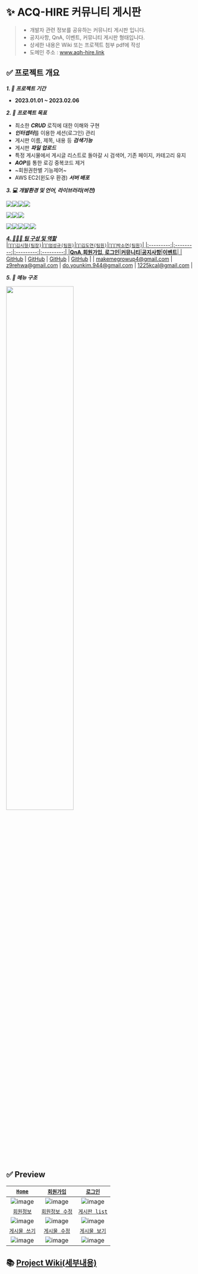 # ✨ ACQ-HIRE 커뮤니티 게시판
> - 개발자 관련 정보를 공유하는 커뮤니티 게시판 입니다.   
> - 공지사항, QnA, 이벤트, 커뮤니티 게시판 형태입니다.
> - 상세한 내용은 Wiki 또는 프로젝트 첨부 pdf에 작성   
> - 도메인 주소 : www.aqh-hire.link
## ✅ 프로젝트 개요

***1. 📅 프로젝트 기간***
 - **2023.01.01 ~ 2023.02.06**

***2. 🎯 프로젝트 목표***
 - 최소한 ***CRUD*** 로직에 대한 이해와 구현
 - ***인터셉터***를 이용한 세션(로그인) 관리
 - 게시판 이름, 제목, 내용 등 ***검색기능***
 - 게시판 ***파일 업로드***
 - 특정 게시물에서 게시글 리스트로 돌아갈 시 검색어, 기존 페이지, 카테고리 유지
 - ***AOP***를 통한 로깅 중복코드 제거
 - ~회원권한별 기능제어~
 - AWS EC2(윈도우 환경) ***서버 배포***
 
***3. 💻 개발환경 및 언어, 라이브러리(버전)***


<a href="https://www.java.com/ko/"><img src="https://img.shields.io/badge/Java(8)-007396?style=for-the-badge&logo=Java&logoColor=white"></a><a href="https://www.w3.org/"><img src="https://img.shields.io/badge/html-E34F26?style=for-the-badge&logo=html5&logoColor=white"></a><a href=
"https://www.w3.org/TR/CSS/"><img src="https://img.shields.io/badge/css-1572B6?style=for-the-badge&logo=css3&logoColor=white"></a><a href="https://developer.mozilla.org/ko/docs/Web/JavaScript"><img src="https://img.shields.io/badge/javascript-F7DF1E?style=for-the-badge&logo=javascript&logoColor=black"></a>

<a href="https://spring.io/"><img src="https://img.shields.io/badge/Spring(5.0.7)-6DB33F?style=for-the-badge&logo=Spring&logoColor=white"></a><a href="https://tomcat.apache.org/"><img src="https://img.shields.io/badge/apache tomcat(9.0.65)-F8DC75?style=for-the-badge&logo=apachetomcat&logoColor=black"></a><a href="https://www.mysql.com/"><img src="https://img.shields.io/badge/mysql(8.0.31)-4479A1?style=for-the-badge&logo=mysql&logoColor=white"></a>

<a href="https://jquery.com/"><img src="https://img.shields.io/badge/jquery(3.5.1)-0769AD?style=for-the-badge&logo=jquery&logoColor=white"></a><a href="https://getbootstrap.com/docs/4.5/getting-started/introduction/"><img src="https://img.shields.io/badge/bootstrap(4.5.3)-7952B3?style=for-the-badge&logo=bootstrap&logoColor=white"></a><a href="https://git-scm.com/"><img src="https://img.shields.io/badge/git-F05032?style=for-the-badge&logo=git&logoColor=white"></a><a href="https://github.com/"><img src="https://img.shields.io/badge/github-181717?style=for-the-badge&logo=github&logoColor=white"></a><a href="https://aws.amazon.com/ko/ec2/"><img src="https://img.shields.io/badge/AWS EC2(window)-FF9900?style=for-the-badge&logo=aws&logoColor=white">
 
***4. 🙍‍♂️🙍 팀 구성 및 역할***  
|`👨🏽‍💻김시형(팀장)`|`👨‍💻엄성규(팀원)`|`👩‍💻김도연(팀원)`|`👩🏻‍💻박소연(팀원)`|
|:---------:|:---------:|:---------:|:---------:|
|**QnA,회원가입, 로그인**|**커뮤니티**|**공지사항**|**이벤트**|
| [GitHub](https://github.com/makemegrowup) | [GitHub](https://github.com/Devesg) | [GitHub](https://github.com/kimdoyeon12) | [GitHub](https://github.com/ori52) |
| makemegrowup4@gmail.com | z9rehwa@gmail.com | do.younkim.944@gmail.com | 1225kcal@gmail.com |
  
***5. 📌 메뉴 구조***

<img src="https://user-images.githubusercontent.com/117618309/218298624-ed0266dc-5555-41b9-bdff-dad3596d0778.png" width="60%">   

## ✅ Preview
 
[`Home`](https://github.com/acqu-hire/AcquhireTeamPrj/wiki/main(index.jsp))|[`회원가입`](https://github.com/acqu-hire/AcquhireTeamPrj/wiki/register(register_form.jsp))|[`로그인`](https://github.com/acqu-hire/AcquhireTeamPrj/wiki/login(login.jsp))|
:-------:|:-------:|:-------:|
![image](https://user-images.githubusercontent.com/117618309/218314186-57d880f0-c3e5-472e-8153-13b0503d77f1.png)|![image](https://user-images.githubusercontent.com/117618309/218315152-f36601be-c29b-4edf-822c-ef8f2762eca9.png)|![image](https://user-images.githubusercontent.com/117618309/218315194-b656c074-4953-497b-bebc-19f6ca12e072.png)|
[`회원정보`](https://github.com/acqu-hire/AcquhireTeamPrj/wiki/member-info(member_info.jsp))|[`회원정보 수정`](https://github.com/acqu-hire/AcquhireTeamPrj/wiki/update-member-info(member_update_form.jsp))|[`게시판 list`](https://github.com/acqu-hire/AcquhireTeamPrj/wiki/board-list(board_List.jsp))|
![image](https://user-images.githubusercontent.com/117618309/218315248-85778e14-7c7c-4bf8-871d-8f6cb9cb5d9a.png)|![image](https://user-images.githubusercontent.com/117618309/218315282-db785206-b150-43e9-8029-da4050ee0291.png)|![image](https://user-images.githubusercontent.com/117618309/218315315-a3d16357-b6f4-4db1-98b9-edb29f4ab562.png)|
[`게시물 쓰기`](https://github.com/acqu-hire/AcquhireTeamPrj/wiki/write-board-content-form(board_write_form.jsp))|[`게시물 수정`](https://github.com/acqu-hire/AcquhireTeamPrj/wiki/update-board-content(board_update_form.jsp))|[`게시물 보기`](https://github.com/acqu-hire/AcquhireTeamPrj/wiki/board-detail(board_list_detail.jsp))|
![image](https://user-images.githubusercontent.com/117618309/218315376-7069186f-901d-4b46-ac9f-7fa69d04df87.png)|![image](https://user-images.githubusercontent.com/117618309/218315430-040cf7e1-1006-49b9-91fb-f7792bd75c5e.png)|![image](https://user-images.githubusercontent.com/117618309/218315455-02ef1182-2163-43a4-a32b-985a9793c540.png)

## 📚 [Project Wiki(세부내용)](https://github.com/acqu-hire/AcquhireTeamPrj/wiki)




